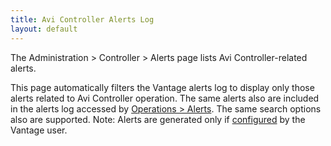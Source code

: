 ```yaml
---
title: Avi Controller Alerts Log
layout: default
---
```

The Administration &gt; Controller &gt; Alerts page lists Avi Controller-related alerts.

This page automatically filters the Vantage alerts log to display only those alerts related to Avi Controller operation. The same alerts also are included in the alerts log accessed by <a href="/docs/configuration-guide/operations/alerts/">Operations &gt; Alerts</a>. The same search options also are supported.
Note: Alerts are generated only if <a href="/docs/latest/alert-config">configured</a> by the Vantage user.